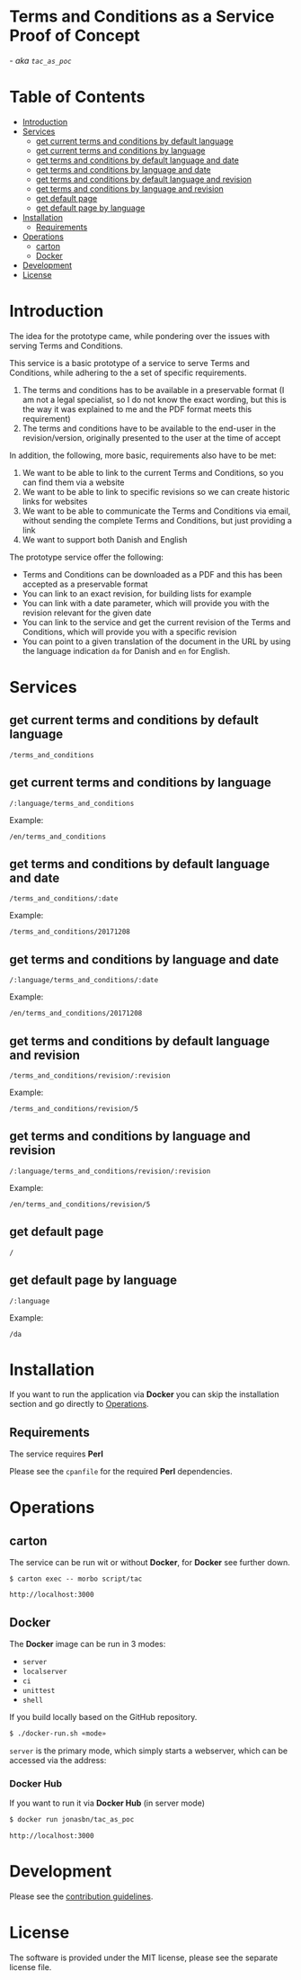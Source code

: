 # Terms and Conditions as a Service Proof of Concept
_- aka `tac_as_poc`_

# Table of Contents

<!-- MarkdownTOC -->

- [Introduction](#introduction)
- [Services](#services)
	- [get current terms and conditions by default language](#get-current-terms-and-conditions-by-default-language)
	- [get current terms and conditions by language](#get-current-terms-and-conditions-by-language)
	- [get terms and conditions by default language and date](#get-terms-and-conditions-by-default-language-and-date)
	- [get terms and conditions by language and date](#get-terms-and-conditions-by-language-and-date)
	- [get terms and conditions by default language and revision](#get-terms-and-conditions-by-default-language-and-revision)
	- [get terms and conditions by language and revision](#get-terms-and-conditions-by-language-and-revision)
	- [get default page](#get-default-page)
	- [get default page by language](#get-default-page-by-language)
- [Installation](#installation)
	- [Requirements](#requirements)
- [Operations](#operations)
	- [carton](#carton)
	- [Docker](#docker)
- [Development](#development)
- [License](#license)

<!-- /MarkdownTOC -->

<a name="introduction"></a>
# Introduction

The idea for the prototype came, while pondering over the issues with serving Terms and Conditions.

This service is a basic prototype of a service to serve Terms and Conditions, while adhering to the a set of specific requirements.

1. The terms and conditions has to be available in a preservable format (I am not a legal specialist, so I do not know the exact wording, but this is the way it was explained to me and the PDF format meets this requirement)
2. The terms and conditions have to be available to the end-user in the revision/version, originally presented to the user at the time of accept

In addition, the following, more basic, requirements also have to be met:

1. We want to be able to link to the current Terms and Conditions, so you can find them via a website
2. We want to be able to link to specific revisions so we can create historic links for websites
3. We want to be able to communicate the Terms and Conditions via email, without sending the complete Terms and Conditions, but just providing a link
4. We want to support both Danish and English

The prototype service offer the following:

- Terms and Conditions can be downloaded as a PDF and this has been accepted as a preservable format
- You can link to an exact revision, for building lists for example
- You can link with a date parameter, which will provide you with the revision relevant for the given date
- You can link to the service and get the current revision of the Terms and Conditions, which will provide you with a specific revision
- You can point to a given translation of the document in the URL by using the language indication `da` for Danish and  `en` for English.

<a name="services"></a>
# Services

<a name="get-current-terms-and-conditions-by-default-language"></a>
## get current terms and conditions by default language

    /terms_and_conditions

<a name="get-current-terms-and-conditions-by-language"></a>
## get current terms and conditions by language

    /:language/terms_and_conditions

Example:

    /en/terms_and_conditions

<a name="get-terms-and-conditions-by-default-language-and-date"></a>
## get terms and conditions by default language and date

    /terms_and_conditions/:date

Example:

    /terms_and_conditions/20171208

<a name="get-terms-and-conditions-by-language-and-date"></a>
## get terms and conditions by language and date

    /:language/terms_and_conditions/:date

Example:

    /en/terms_and_conditions/20171208

<a name="get-terms-and-conditions-by-default-language-and-revision"></a>
## get terms and conditions by default language and revision

    /terms_and_conditions/revision/:revision

Example:

    /terms_and_conditions/revision/5

<a name="get-terms-and-conditions-by-language-and-revision"></a>
## get terms and conditions by language and revision

    /:language/terms_and_conditions/revision/:revision

Example:

    /en/terms_and_conditions/revision/5

<a name="get-default-page"></a>
## get default page

    /

<a name="get-default-page-by-language"></a>
## get default page by language

    /:language

Example:

    /da

<a name="installation"></a>
# Installation

If you want to run the application via **Docker** you can skip the installation section and go directly to [Operations](#operations).

<a name="requirements"></a>
## Requirements

The service requires **Perl**

Please see the `cpanfile` for the required **Perl** dependencies.

<a name="operations"></a>
# Operations

<a name="carton"></a>
## carton

The service can be run wit or without **Docker**, for **Docker** see further down.

```shell
$ carton exec -- morbo script/tac
```

```
http://localhost:3000
```

<a name="docker"></a>
## Docker

The **Docker** image can be run in 3 modes:

- `server`
- `localserver`
- `ci`
- `unittest`
- `shell`

If you build locally based on the GitHub repository.

```bash
$ ./docker-run.sh «mode»
```

`server` is the primary mode, which simply starts a webserver, which can be accessed via the address:

### Docker Hub

If you want to run it via **Docker Hub** (in server mode)

```bash
$ docker run jonasbn/tac_as_poc 
```

```
http://localhost:3000
```

<a name="development"></a>
# Development

Please see the [contribution guidelines](CONTRIBUTING.md).

<a name="license"></a>
# License 

The software is provided under the MIT license, please see the separate license file.
